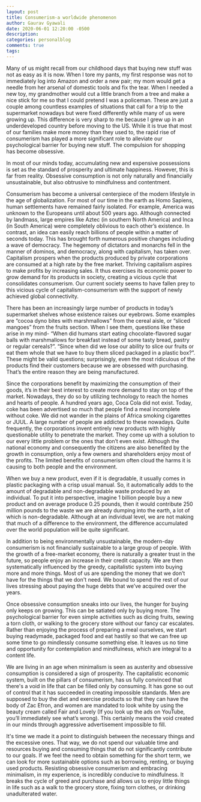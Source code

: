 ```yaml
---
layout: post
title: Consumerism-a worldwide phenomenon
author: Gaurav Gyawali
date: 2020-06-01 12:20:00 -0500
description: 
categories: personalblog
comments: true
tags:
---
```


Many of us might recall from our childhood days that buying new stuff was not as easy as it is now. When I tore my pants, my first response was not to immediately log into Amazon and order a new pair; my mom would get a needle from her arsenal of domestic tools and fix the tear. When I needed a new toy, my grandmother would cut a little branch from a tree and make a nice stick for me so that I could pretend I was a policeman. These are just a couple among countless examples of situations that call for a trip to the supermarket nowadays but were fixed differently while many of us were growing up. This difference is very sharp to me because I grew up in an underdeveloped country before moving to the US. While it is true that most of our families make more money than they used to, the rapid rise of consumerism has played a more significant role to alleviate our psychological barrier for buying new stuff. The compulsion for shopping has become obsessive.

In most of our minds today, accumulating new and expensive possessions is set as the standard of prosperity and ultimate happiness. However, this is far from reality. Obsessive consumption is not only naturally and financially unsustainable, but also obtrusive to mindfulness and contentment.

Consumerism has become a universal centerpiece of the modern lifestyle in the age of globalization. For most of our time in the earth as Homo Sapiens, human settlements have remained fairly isolated. For example, America was unknown to the Europeans until about 500 years ago. Although connected by landmass, large empires like Aztec (in southern North America) and Inca (in South America) were completely oblivious to each other’s existence. In contrast, an idea can easily reach billions of people within a matter of seconds today. This has brought forth numerous positive changes including a wave of democracy. The hegemony of dictators and monarchs fell in the manner of dominos, and democracy, along with capitalism, has taken over.  Capitalism prospers when the products produced by private corporations are consumed at a high rate by the free market. Thriving capitalism aspires to make profits by increasing sales. It thus exercises its economic power to grow demand for its products in society, creating a vicious cycle that consolidates consumerism. Our current society seems to have fallen prey to this vicious cycle of capitalism-consumerism with the support of newly achieved global connectivity.

There has been an increasingly large number of products in today’s supermarket shelves whose existence raises our eyebrows. Some examples are “cocoa dyno bites with marshmallows” from the cereal aisle, or “sliced mangoes” from the fruits section. When I see them, questions like these arise in my mind- “When did humans start eating chocolate-flavored sugar balls with marshmallows for breakfast instead of some tasty bread, pastry or regular cereals?”. “Since when did we lose our ability to slice our fruits or eat them whole that we have to buy them sliced packaged in a plastic box?”. These might be valid questions; surprisingly, even the most ridiculous of the products find their customers because we are obsessed with purchasing. That’s the entire reason they are being manufactured.

Since the corporations benefit by maximizing the consumption of their goods, it’s in their best interest to create more demand to stay on top of the market. Nowadays, they do so by utilizing technology to reach the homes and hearts of people. A hundred years ago, Coca Cola did not exist. Today, coke has been advertised so much that people find a meal incomplete without coke. We did not wander in the plains of Africa smoking cigarettes or JUUL. A large number of people are addicted to these nowadays. Quite frequently, the corporations invent entirely new products with highly questionable utility to penetrate the market. They come up with a solution to our every little problem or the ones that don’t even exist.  Although the national economy and consequently the citizens are also benefited by the growth in consumption, only a few owners and shareholders enjoy most of the profits. The limited benefits of consumerism often cloud the harms it is causing to both people and the environment.

When we buy a new product, even if it is degradable, it usually comes in plastic packaging with a crisp usual manual. So, it automatically adds to the amount of degradable and non-degradable waste produced by an individual. To put it into perspective, imagine 1 billion people buy a new product and on average produce 0.25 pounds, then it would contribute 250 million pounds to the waste we are already dumping into the earth, a lot of which is non-degradable. Although at an individual level, we are not making that much of a difference to the environment, the difference accumulated over the world population will be quite significant.

In addition to being environmentally unsustainable, the modern-day consumerism is not financially sustainable to a large group of people. With the growth of a free-market economy, there is naturally a greater trust in the future, so people enjoy an increase in their credit capacity. We are then systematically influenced by the greedy, capitalistic system into buying more and more things. Most of us are spending the money that we don’t have for the things that we don't need. We bound to spend the rest of our lives stressing about paying the huge debts that we’ve acquired over the years.

Once obsessive consumption sneaks into our lives, the hunger for buying only keeps on growing. This can be satiated only by buying more. The psychological barrier for even simple activities such as dicing fruits, sewing a torn cloth, or walking to the grocery store without our fancy car escalates. Rather than enjoying the process of preparing a meal ourselves, we start buying readymade, packaged food and eat hastily so that we can free up some time to go mindlessly consume something else. It leaves us no time and opportunity for contemplation and mindfulness, which are integral to a content life.

We are living in an age when minimalism is seen as austerity and obsessive consumption is considered a sign of prosperity. The capitalistic economic system, built on the pillars of consumerism, has us fully convinced that there's a void in life that can be filled only by consuming. It has gone so out of control that it has succeeded in creating impossible standards. Men are supposed to buy the diet and exercise products so that they can have the body of Zac Efron, and women are mandated to look white by using the beauty cream called Fair and Lovely (If you look up the ads on YouTube, you’ll immediately see what’s wrong). This certainly means the void created in our minds through aggressive advertisement impossible to fill.

It's time we made it a point to distinguish between the necessary things and the excessive ones. That way, we do not spend our valuable time and resources buying and consuming things that do not significantly contribute to our goals. If we feel the need to obtain something for the short term, we can look for more sustainable options such as borrowing, renting, or buying used products. Resisting obsessive consumerism and embracing minimalism, in my experience, is incredibly conducive to mindfulness. It breaks the cycle of greed and purchase and allows us to enjoy little things in life such as a walk to the grocery store, fixing torn clothes, or drinking unadulterated water.
